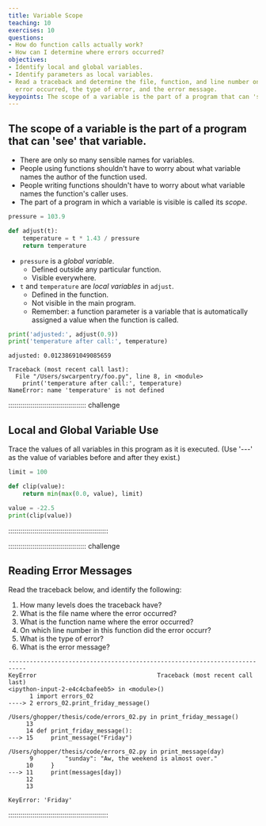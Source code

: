```yaml
---
title: Variable Scope
teaching: 10
exercises: 10
questions:
- How do function calls actually work?
- How can I determine where errors occurred?
objectives:
- Identify local and global variables.
- Identify parameters as local variables.
- Read a traceback and determine the file, function, and line number on which the
  error occurred, the type of error, and the error message.
keypoints: The scope of a variable is the part of a program that can 'see' that variable.
---
```


## The scope of a variable is the part of a program that can 'see' that variable.

- There are only so many sensible names for variables.
- People using functions shouldn't have to worry about
  what variable names the author of the function used.
- People writing functions shouldn't have to worry about
  what variable names the function's caller uses.
- The part of a program in which a variable is visible is called its *scope*.

```python
pressure = 103.9

def adjust(t):
    temperature = t * 1.43 / pressure
    return temperature
```

- `pressure` is a *global variable*.
  - Defined outside any particular function.
  - Visible everywhere.
- `t` and `temperature` are *local variables* in `adjust`.
  - Defined in the function.
  - Not visible in the main program.
  - Remember: a function parameter is a variable
    that is automatically assigned a value when the function is called.

```python
print('adjusted:', adjust(0.9))
print('temperature after call:', temperature)
```

```output
adjusted: 0.01238691049085659
```

```error
Traceback (most recent call last):
  File "/Users/swcarpentry/foo.py", line 8, in <module>
    print('temperature after call:', temperature)
NameError: name 'temperature' is not defined
```

:::::::::::::::::::::::::::::::::::::::  challenge

## Local and Global Variable Use

Trace the values of all variables in this program as it is executed.
(Use '---' as the value of variables before and after they exist.)

```python
limit = 100

def clip(value):
    return min(max(0.0, value), limit)

value = -22.5
print(clip(value))
```

::::::::::::::::::::::::::::::::::::::::::::::::::

:::::::::::::::::::::::::::::::::::::::  challenge

## Reading Error Messages

Read the traceback below, and identify the following:

1. How many levels does the traceback have?
2. What is the file name where the error occurred?
3. What is the function name where the error occurred?
4. On which line number in this function did the error occurr?
5. What is the type of error?
6. What is the error message?

```error
---------------------------------------------------------------------------
KeyError                                  Traceback (most recent call last)
<ipython-input-2-e4c4cbafeeb5> in <module>()
      1 import errors_02
----> 2 errors_02.print_friday_message()

/Users/ghopper/thesis/code/errors_02.py in print_friday_message()
     13
     14 def print_friday_message():
---> 15     print_message("Friday")

/Users/ghopper/thesis/code/errors_02.py in print_message(day)
      9         "sunday": "Aw, the weekend is almost over."
     10     }
---> 11     print(messages[day])
     12
     13

KeyError: 'Friday'
```

::::::::::::::::::::::::::::::::::::::::::::::::::


